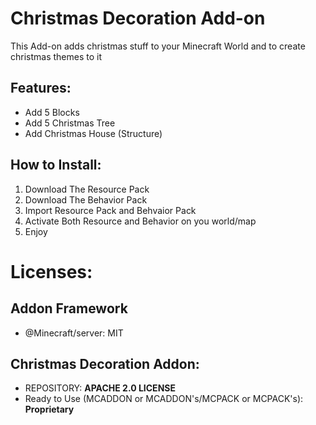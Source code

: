# Christmas Decoration Add-on

This Add-on adds christmas stuff to your Minecraft World and to create christmas themes to it

## Features:
- Add 5 Blocks
- Add 5 Christmas Tree
- Add Christmas House (Structure)

## How to Install:
1. Download The Resource Pack
2. Download The Behavior Pack
3. Import Resource Pack and Behvaior Pack
4. Activate Both Resource and Behavior on you world/map
5. Enjoy

# Licenses:
## Addon Framework
- @Minecraft/server: MIT
## Christmas Decoration Addon: 
- REPOSITORY: **APACHE 2.0 LICENSE**
- Ready to Use (MCADDON or MCADDON's/MCPACK or MCPACK's): **Proprietary**